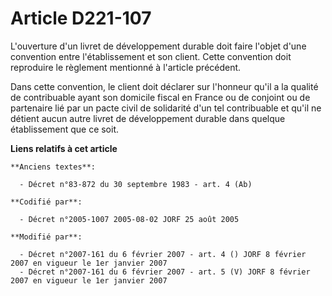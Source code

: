 # Article D221-107

L'ouverture d'un livret de développement durable doit faire l'objet d'une convention entre l'établissement et son client.
Cette convention doit reproduire le règlement mentionné à l'article précédent.

Dans cette convention, le client doit déclarer sur l'honneur qu'il a la qualité de contribuable ayant son domicile fiscal en
France ou de conjoint ou de partenaire lié par un pacte civil de solidarité d'un tel contribuable et qu'il ne détient aucun
autre livret de développement durable dans quelque établissement que ce soit.

**Liens relatifs à cet article**

	**Anciens textes**:

	  - Décret n°83-872 du 30 septembre 1983 - art. 4 (Ab)

	**Codifié par**:

	  - Décret n°2005-1007 2005-08-02 JORF 25 août 2005

	**Modifié par**:

	  - Décret n°2007-161 du 6 février 2007 - art. 4 () JORF 8 février 2007 en vigueur le 1er janvier 2007
	  - Décret n°2007-161 du 6 février 2007 - art. 5 (V) JORF 8 février 2007 en vigueur le 1er janvier 2007

